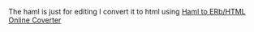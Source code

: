 The haml is just for editing I convert it to html using [Haml to ERb/HTML Online Coverter](haml2erb.org)
